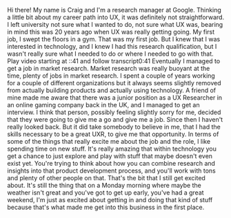 Hi there! My name is Craig and I'm a research manager at Google. Thinking a little bit about my career path into UX, it was definitely not straightforward. I left university not sure what I wanted to do, not sure what UX was, bearing in mind this was 20 years ago when UX was really getting going. My first job, I swept the floors in a gym. That was my first job. But I knew that I was interested in technology, and I knew I had this research qualification, but I wasn't really sure what I needed to do or where I needed to go with that.
Play video starting at ::41 and follow transcript0:41
Eventually I managed to get a job in market research. Market research was really buoyant at the time, plenty of jobs in market research. I spent a couple of years working for a couple of different organizations but it always seems slightly removed from actually building products and actually using technology. A friend of mine made me aware that there was a junior position as a UX Researcher in an online gaming company back in the UK, and I managed to get an interview. I think that person, possibly feeling slightly sorry for me, decided that they were going to give me a go and give me a job. Since then I haven't really looked back. But it did take somebody to believe in me, that I had the skills necessary to be a great UXR, to give me that opportunity. In terms of some of the things that really excite me about the job and the role, I like spending time on new stuff. It's really amazing that within technology you get a chance to just explore and play with stuff that maybe doesn't even exist yet. You're trying to think about how you can combine research and insights into that product development process, and you'll work with tons and plenty of other people on that. That's the bit that I still get excited about. It's still the thing that on a Monday morning where maybe the weather isn't great and you've got to get up early, you've had a great weekend, I'm just as excited about getting in and doing that kind of stuff because that's what made me get into this business in the first place.